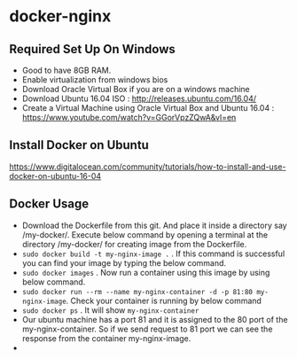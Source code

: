 # docker-nginx

Required Set Up On Windows
--------------------------
* Good to have 8GB RAM.
* Enable virtualization from windows bios
* Download Oracle Virtual Box if you are on a windows machine
* Download Ubuntu 16.04 ISO  : http://releases.ubuntu.com/16.04/
* Create a Virtual Machine using Oracle Virtual Box and Ubuntu 16.04 : https://www.youtube.com/watch?v=GGorVpzZQwA&vl=en

Install Docker on Ubuntu
------------------------
https://www.digitalocean.com/community/tutorials/how-to-install-and-use-docker-on-ubuntu-16-04

Docker Usage
------------
* Download the Dockerfile from this git. And place it inside a directory say /my-docker/. Execute below command by opening a terminal at the directory /my-docker/ for creating image from the Dockerfile.
* `sudo docker build -t my-nginx-image .` . If this command is successful you can find your image by typing the below command.
* `sudo docker images` . Now run a container using this image by using below command.
* `sudo docker run --rm --name my-nginx-container -d -p 81:80 my-nginx-image`. Check your container is running by below command
* `sudo docker ps` . It will show `my-nginx-container`
*  Our ubuntu machine has a port 81 and it is assigned to the 80 port of the my-nginx-container. So if we send request to 81 port we can see the response from the container my-nginx-image.
* 
